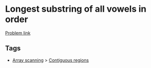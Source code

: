 # Longest substring of all vowels in order

[Problem link](https://leetcode.com/problems/longest-substring-of-all-vowels-in-order)

## Tags

* [Array scanning](/README.md#Array_scanning) > [Contiguous regions](/README.md#Array_scanning-Contiguous_regions)
